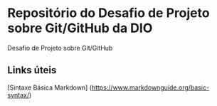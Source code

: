 # Repositório do Desafio de Projeto sobre Git/GitHub da DIO
Desafio de Projeto sobre Git/GitHub

## Links úteis
[Sintaxe Básica Markdown] (https://www.markdownguide.org/basic-syntax/)
